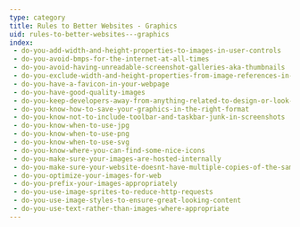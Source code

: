 ```yaml
---
type: category
title: Rules to Better Websites - Graphics
uid: rules-to-better-websites---graphics
index:
 - do-you-add-width-and-height-properties-to-images-in-user-controls
 - do-you-avoid-bmps-for-the-internet-at-all-times
 - do-you-avoid-having-unreadable-screenshot-galleries-aka-thumbnails
 - do-you-exclude-width-and-height-properties-from-image-references-in-content
 - do-you-have-a-favicon-in-your-webpage
 - do-you-have-good-quality-images
 - do-you-keep-developers-away-from-anything-related-to-design-or-look-and-feel
 - do-you-know-how-to-save-your-graphics-in-the-right-format
 - do-you-know-not-to-include-toolbar-and-taskbar-junk-in-screenshots
 - do-you-know-when-to-use-jpg
 - do-you-know-when-to-use-png
 - do-you-know-when-to-use-svg
 - do-you-know-where-you-can-find-some-nice-icons
 - do-you-make-sure-your-images-are-hosted-internally
 - do-you-make-sure-your-website-doesnt-have-multiple-copies-of-the-same-image
 - do-you-optimize-your-images-for-web
 - do-you-prefix-your-images-appropriately
 - do-you-use-image-sprites-to-reduce-http-requests
 - do-you-use-image-styles-to-ensure-great-looking-content
 - do-you-use-text-rather-than-images-where-appropriate
---
```




